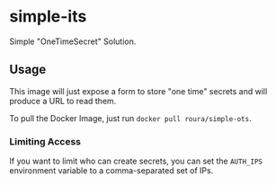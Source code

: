 # simple-its
Simple "OneTimeSecret" Solution.

## Usage
This image will just expose a form to store "one time" secrets and will produce a URL to read them.

To pull the Docker Image, just run `docker pull roura/simple-ots`.

### Limiting Access
If you want to limit who can create secrets, you can set the `AUTH_IPS` environment variable to a comma-separated set of IPs.
